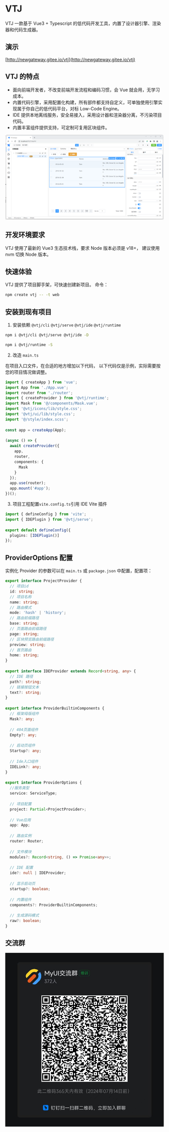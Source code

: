 # VTJ

VTJ 一款基于 Vue3 + Typescript 的低代码开发工具，内置了设计器引擎、渲染器和代码生成器。

## 演示

[http://newgateway.gitee.io/vtj](http://newgateway.gitee.io/vtj)

## VTJ 的特点

- 面向前端开发者，不改变前端开发流程和编码习惯，会 Vue 就会用，无学习成本。
- 内置代码引擎，采用配置化构建，所有部件都支持自定义，可单独使用引擎实现属于你自己的低代码平台，对标 Low-Code Engine。
- IDE 提供本地离线服务，安全易接入，采用设计器和渲染器分离，不污染项目代码。
- 内置丰富组件提供支持，可定制可复用区块组件。

![输入图片说明](dev/public/preview.png)

## 开发环境要求

VTJ 使用了最新的 Vue3 生态技术栈，要求 Node 版本必须是 v18+， 建议使用 nvm 切换 Node 版本。

## 快速体验

VTJ 提供了项目脚手架，可快速创建新项目。 命令：

```sh
npm create vtj -- -t web
```

## 安装到现有项目

1. 安装依赖 `@vtj/cli` `@vtj/serve` `@vtj/ide` `@vtj/runtime`

```sh
npm i @vtj/cli @vtj/serve @vtj/ide -D
```

```sh
npm i @vtj/runtime -S
```

2. 改造 `main.ts`

在项目入口文件，在合适的地方增加以下代码， 以下代码仅是示例，实际需要按您的项目情况做调整。

```ts
import { createApp } from 'vue';
import App from './App.vue';
import router from './router';
import { createProvider } from '@vtj/runtime';
import Mask from '@/components/Mask.vue';
import '@vtj/icons/lib/style.css';
import '@vtj/ui/lib/style.css';
import '@/style/index.scss';

const app = createApp(App);

(async () => {
  await createProvider({
    app,
    router,
    components: {
      Mask
    }
  });
  app.use(router);
  app.mount('#app');
})();
```

3.  项目工程配置`vite.config.ts`引用 IDE Vite 插件

```ts
import { defineConfig } from 'vite';
import { IDEPlugin } from '@vtj/serve';

export default defineConfig({
  plugins: [IDEPlugin()]
});
```

## ProviderOptions 配置

实例化 Provider 的参数可以在 `main.ts` 或 `package.json` 中配置，配置项：

```ts
export interface ProjectProvider {
  // 项目id
  id: string;
  // 项目名称
  name: string;
  // 路由模式
  mode: 'hash' | 'history';
  // 路由前缀路径
  base: string;
  // 页面路由前缀路径
  page: string;
  // 区块预览路由前缀路径
  preview: string;
  // 首页路由
  home: string;
}

export interface IDEProvider extends Record<string, any> {
  // IDE 路径
  path?: string;
  // 链接按钮文本
  text?: string;
}

export interface ProviderBuiltinComponents {
  // 框架母版组件
  Mask?: any;

  // 404页面组件
  Empty?: any;

  // 启动页组件
  Startup?: any;

  // Ide入口组件
  IDELink?: any;
}

export interface ProviderOptions {
  //服务类型
  service: ServiceType;

  // 项目配置
  project: Partial<ProjectProvider>;

  // Vue应用
  app: App;

  // 路由实例
  router: Router;

  // 文件模块
  modules?: Record<string, () => Promise<any>>;

  // IDE 配置
  ide?: null | IDEProvider;

  // 显示启动页
  startup?: boolean;

  // 内置组件
  components?: ProviderBuiltinComponents;

  // 生成源码模式
  raw?: boolean;
}
```

## 交流群

![输入图片说明](dev/public/ding.jpg)
